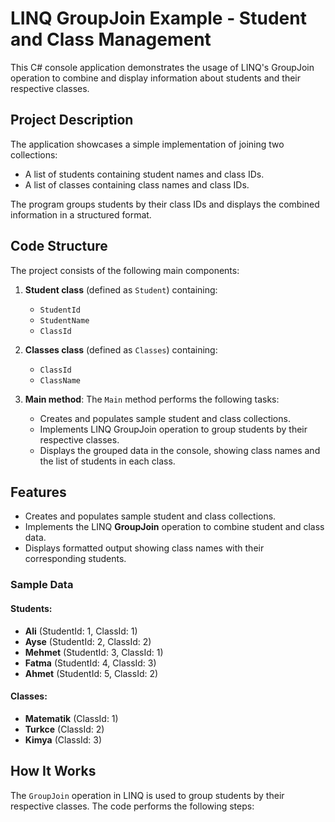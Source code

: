 # LINQ GroupJoin Example - Student and Class Management

This C# console application demonstrates the usage of LINQ's GroupJoin operation to combine and display information about students and their respective classes.

## Project Description

The application showcases a simple implementation of joining two collections:

- A list of students containing student names and class IDs.
- A list of classes containing class names and class IDs.

The program groups students by their class IDs and displays the combined information in a structured format.

## Code Structure

The project consists of the following main components:

1. **Student class** (defined as `Student`) containing:
   - `StudentId`
   - `StudentName`
   - `ClassId`
   
2. **Classes class** (defined as `Classes`) containing:
   - `ClassId`
   - `ClassName`

3. **Main method**: The `Main` method performs the following tasks:
   - Creates and populates sample student and class collections.
   - Implements LINQ GroupJoin operation to group students by their respective classes.
   - Displays the grouped data in the console, showing class names and the list of students in each class.

## Features

- Creates and populates sample student and class collections.
- Implements the LINQ **GroupJoin** operation to combine student and class data.
- Displays formatted output showing class names with their corresponding students.

### Sample Data

#### Students:
- **Ali** (StudentId: 1, ClassId: 1)
- **Ayse** (StudentId: 2, ClassId: 2)
- **Mehmet** (StudentId: 3, ClassId: 1)
- **Fatma** (StudentId: 4, ClassId: 3)
- **Ahmet** (StudentId: 5, ClassId: 2)

#### Classes:
- **Matematik** (ClassId: 1)
- **Turkce** (ClassId: 2)
- **Kimya** (ClassId: 3)

## How It Works

The `GroupJoin` operation in LINQ is used to group students by their respective classes. The code performs the following steps:
